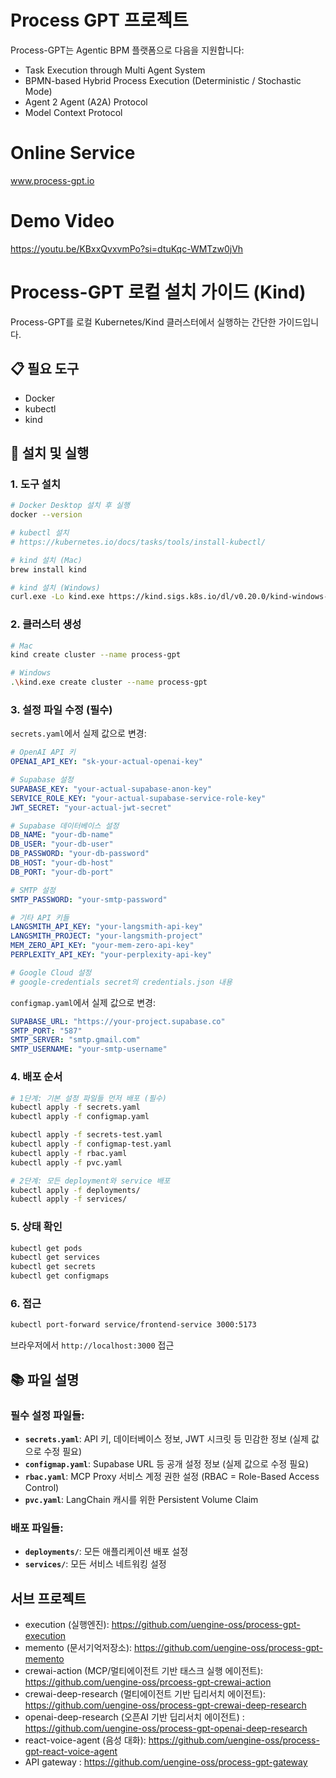# Process GPT 프로젝트
Process-GPT는 Agentic BPM 플랫폼으로 다음을 지원합니다:
- Task Execution through Multi Agent System
- BPMN-based Hybrid Process Execution (Deterministic / Stochastic Mode)
- Agent 2 Agent (A2A) Protocol
- Model Context Protocol

# Online Service
www.process-gpt.io

# Demo Video
https://youtu.be/KBxxQvxvmPo?si=dtuKqc-WMTzw0jVh

# Process-GPT 로컬 설치 가이드 (Kind)

Process-GPT를 로컬 Kubernetes/Kind 클러스터에서 실행하는 간단한 가이드입니다.

## 📋 필요 도구

* Docker
* kubectl
* kind

## 🚀 설치 및 실행

### 1. 도구 설치
```bash
# Docker Desktop 설치 후 실행
docker --version

# kubectl 설치
# https://kubernetes.io/docs/tasks/tools/install-kubectl/

# kind 설치 (Mac)
brew install kind

# kind 설치 (Windows)
curl.exe -Lo kind.exe https://kind.sigs.k8s.io/dl/v0.20.0/kind-windows-amd64
```

### 2. 클러스터 생성
```bash
# Mac
kind create cluster --name process-gpt

# Windows 
.\kind.exe create cluster --name process-gpt
```

### 3. 설정 파일 수정 (필수)
`secrets.yaml`에서 실제 값으로 변경:
```yaml
# OpenAI API 키
OPENAI_API_KEY: "sk-your-actual-openai-key"

# Supabase 설정
SUPABASE_KEY: "your-actual-supabase-anon-key"
SERVICE_ROLE_KEY: "your-actual-supabase-service-role-key"
JWT_SECRET: "your-actual-jwt-secret"

# Supabase 데이터베이스 설정
DB_NAME: "your-db-name"
DB_USER: "your-db-user"
DB_PASSWORD: "your-db-password"
DB_HOST: "your-db-host"
DB_PORT: "your-db-port"

# SMTP 설정
SMTP_PASSWORD: "your-smtp-password"

# 기타 API 키들
LANGSMITH_API_KEY: "your-langsmith-api-key"
LANGSMITH_PROJECT: "your-langsmith-project"
MEM_ZERO_API_KEY: "your-mem-zero-api-key"
PERPLEXITY_API_KEY: "your-perplexity-api-key"

# Google Cloud 설정
# google-credentials secret의 credentials.json 내용
```

`configmap.yaml`에서 실제 값으로 변경:
```yaml
SUPABASE_URL: "https://your-project.supabase.co"
SMTP_PORT: "587"
SMTP_SERVER: "smtp.gmail.com"
SMTP_USERNAME: "your-smtp-username"
```

### 4. 배포 순서
```bash
# 1단계: 기본 설정 파일들 먼저 배포 (필수)
kubectl apply -f secrets.yaml
kubectl apply -f configmap.yaml

kubectl apply -f secrets-test.yaml
kubectl apply -f configmap-test.yaml
kubectl apply -f rbac.yaml
kubectl apply -f pvc.yaml

# 2단계: 모든 deployment와 service 배포
kubectl apply -f deployments/
kubectl apply -f services/
```

### 5. 상태 확인
```bash
kubectl get pods
kubectl get services
kubectl get secrets
kubectl get configmaps
```

### 6. 접근
```bash
kubectl port-forward service/frontend-service 3000:5173
```
브라우저에서 `http://localhost:3000` 접근

## 📚 파일 설명

### 필수 설정 파일들:
- **`secrets.yaml`**: API 키, 데이터베이스 정보, JWT 시크릿 등 민감한 정보 (실제 값으로 수정 필요)
- **`configmap.yaml`**: Supabase URL 등 공개 설정 정보 (실제 값으로 수정 필요)
- **`rbac.yaml`**: MCP Proxy 서비스 계정 권한 설정 (RBAC = Role-Based Access Control)
- **`pvc.yaml`**: LangChain 캐시를 위한 Persistent Volume Claim

### 배포 파일들:
- **`deployments/`**: 모든 애플리케이션 배포 설정
- **`services/`**: 모든 서비스 네트워킹 설정

## 서브 프로젝트
- execution (실행엔진): https://github.com/uengine-oss/process-gpt-execution
- memento (문서기억저장소): https://github.com/uengine-oss/process-gpt-memento
- crewai-action (MCP/멀티에이전트 기반 태스크 실행 에이전트): https://github.com/uengine-oss/prcoess-gpt-crewai-action
- crewai-deep-research (멀티에이전트 기반 딥리서치 에이전트): https://github.com/uengine-oss/process-gpt-crewai-deep-research
- openai-deep-research (오픈AI 기반 딥리서치 에이전트) : https://github.com/uengine-oss/process-gpt-openai-deep-research
- react-voice-agent (음성 대화): https://github.com/uengine-oss/process-gpt-react-voice-agent
- API gateway : https://github.com/uengine-oss/process-gpt-gateway


